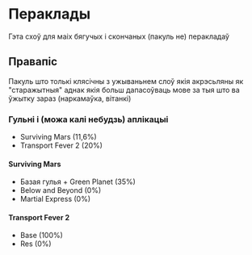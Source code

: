 # Пераклады

Гэта схоў для маіх бягучых і скончаных (пакуль не) перакладаў

## Правапіс

Пакуль што толькі клясічны з ужываньнем слоў якія акрэсьляны як "старажытныя" аднак якія больш дапасоўваць мове за тыя што ва ўжытку зараз (наркамаўка, вітанкі)

### Гульні і (можа калі небудзь) аплікацыі

- Surviving Mars (11,6%)
- Transport Fever 2 (20%)

#### Surviving Mars

- Базая гулья + Green Planet (35%)
- Below and Beyond (0%)
- Martial Express (0%)

#### Transport Fever 2

- Base (100%)
- Res (0%)